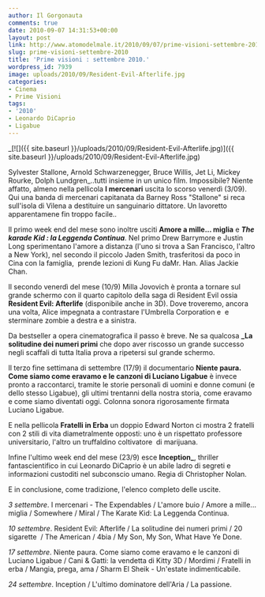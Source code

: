 ```yaml
---
author: Il Gorgonauta
comments: true
date: 2010-09-07 14:31:53+00:00
layout: post
link: http://www.atomodelmale.it/2010/09/07/prime-visioni-settembre-2010/
slug: prime-visioni-settembre-2010
title: 'Prime visioni : settembre 2010.'
wordpress_id: 7939
image: uploads/2010/09/Resident-Evil-Afterlife.jpg
categories:
- Cinema
- Prime Visioni
tags:
- '2010'
- Leonardo DiCaprio
- Ligabue
---
```


_[![]({{ site.baseurl }}/uploads/2010/09/Resident-Evil-Afterlife.jpg)]({{ site.baseurl }}/uploads/2010/09/Resident-Evil-Afterlife.jpg)

Sylvester Stallone, Arnold Schwarzenegger, Bruce Willis, Jet Li, Mickey Rourke, Dolph Lundgren_..tutti insieme in un unico film. Impossibile? Niente affatto, almeno nella pellicola **I mercenari** uscita lo scorso venerdì (3/09). Qui una banda di mercenari capitanata da Barney Ross "Stallone" si reca sull'isola di Vilena a destituire un sanguinario dittatore. Un lavoretto apparentamene fin troppo facile..

Il primo week end del mese sono inoltre usciti **Amore a mille... miglia** e **_The karade Kid : la Leggenda Continua_**. Nel primo Drew Barrymore e Justin Long sperimentano l'amore a distanza (l'uno si trova a San Francisco, l'altro a New York), nel secondo il piccolo Jaden Smith, trasferitosi da poco in Cina con la famiglia,  prende lezioni di Kung Fu daMr. Han. Alias Jackie Chan.

Il secondo venerdì del mese (10/9) Milla Jovovich è pronta a tornare sul grande schermo con il quarto capitolo della saga di Resident Evil ossia **Resident Evil: Afterlife** (disponibile anche in 3D). Dove troveremo, ancora una volta, Alice impegnata a contrastare l'Umbrella Corporation e  e sterminare zombie a destra e a sinistra.

Da bestseller a opera cinematografica il passo è breve. Ne sa qualcosa **_La solitudine dei numeri primi** che dopo aver riscosso un grande successo negli scaffali di tutta Italia prova a ripetersi sul grande schermo.

Il terzo fine settimana di settembre (17/9) il documentario **Niente paura. Come siamo come eravamo e le canzoni di Luciano Ligabue** è invece pronto a raccontarci, tramite le storie personali di uomini e donne comuni (e dello stesso Ligabue), gli ultimi trentanni della nostra storia, come eravamo e come siamo diventati oggi. Colonna sonora rigorosamente firmata Luciano Ligabue.

E nella pellicola **Fratelli in Erba** un doppio Edward Norton ci mostra 2 fratelli con 2 stili di vita diametralmente opposti: uno è un rispettato professore universitario, l'altro un truffaldino coltivatore  di marijuana.

Infine l'ultimo week end del mese (23/9) esce **Inception_**, thriller fantascientifico in cui Leonardo DiCaprio è un abile ladro di segreti e informazioni custoditi nel subconscio umano. Regia di Christopher Nolan.

E in conclusione, come tradizione, l'elenco completo delle uscite.

_3 settembre_. I mercenari - The Expendables / L'amore buio / Amore a mille... miglia / Somewhere / Miral / The Karate Kid: La Leggenda Continua.

_10 settembre_. Resident Evil: Afterlife / La solitudine dei numeri primi / 20 sigarette  / The American / 4bia / My Son, My Son, What Have Ye Done.

_17 settembre_. Niente paura. Come siamo come eravamo e le canzoni di Luciano Ligabue / Cani & Gatti: la vendetta di Kitty 3D / Mordimi / Fratelli in erba / Mangia, prega, ama / Sharm El Sheik - Un'estate indimenticabile.

_24 settembre_. Inception / L'ultimo dominatore dell'Aria / La passione.

